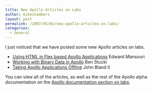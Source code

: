 ```yaml
---
title: New Apollo Articles on Labs
author: mikechambers
layout: post
permalink: /2007/05/01/new-apollo-articles-on-labs/
categories:
  - General
---
```



I just noticed that we have posted some new Apollo articles on labs.

*   [Using HTML in Flex based Apollo Applications][1] Edward Mansouri
*   [Working with Binary Data in Apollo][2] Ben Stucki
*   [Taking Apollo Applications Offline][3] John Bland II

You can view all of the articles, as well as the rest of the Apollo alpha documentation on the [Apollo documentation section on labs][4].

 [1]: http://labs.adobe.com/wiki/index.php/Apollo:Articles:Using_HTML_in_Flex-based_Apollo_Applications
 [2]: http://labs.adobe.com/wiki/index.php/Apollo:Articles:Working_with_Binary_Data
 [3]: http://labs.adobe.com/wiki/index.php/Apollo:Articles:Taking_Apollo_Applications_Offline
 [4]: http://labs.adobe.com/wiki/index.php/Apollo:Documentation#Apollo_articles_for_Flex_developers